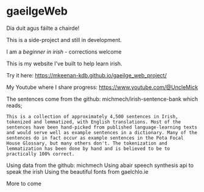 # gaeilgeWeb
Dia duit agus fáilte a chairde!

This is a side-project and still in development.

I am a *beginner in irish* - corrections welcome

This is my website I've built to help learn irish.

Try it here: https://mkeenan-kdb.github.io/gaeilge_web_project/

My Youtube where I share progress: https://www.youtube.com/@UncleMick

The sentences come from the github: michmech/irish-sentence-bank
which reads;

`This is a collection of approximately 4,500 sentences in Irish, tokenized and lemmatized, with English translations. Most of the sentences have been hand-picked from published language-learning texts and would serve well as example sentences in a dictionary. Many of the sentences do in fact occur as example sentences in the Pota Focal House Glossary, but many others don't. The tokenization and lemmatization has been done by hand and is believed to be to practically 100% correct.`

Using data from the github: michmech
Using abair speech synthesis api to speak the irish
Using the beautiful fonts from gaelchlo.ie

More to come
